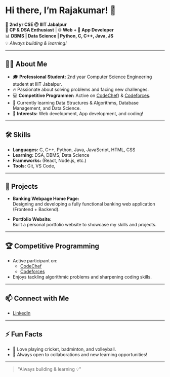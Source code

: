 # Hi there, I’m Rajakumar! 👋

🚀 **2nd yr CSE @ IIIT Jabalpur**  
🧩 **CP & DSA Enthusiast** | 🌐 **Web + 📱 App Developer**  
📊 **DBMS | Data Science | Python, C, C++, Java, JS**  
💡 *Always building & learning!*

---

## 👨‍💻 About Me

- 🎓 **Professional Student:** 2nd year Computer Science Engineering student at IIIT Jabalpur.
- 🔥 Passionate about solving problems and facing new challenges.
- 💻 **Competitive Programmer:** Active on [CodeChef](https://www.codechef.com/users/raj_veer_145)) & [Codeforces](https://codeforces.com/profile/).
- 🌱 Currently learning Data Structures & Algorithms, Database Management, and Data Science.
- 🌟 **Interests:** Web development, App development, and coding!

---

## 🛠️ Skills

- **Languages:** C, C++, Python, Java, JavaScript, HTML, CSS
- **Learning:** DSA, DBMS, Data Science
- **Frameworks:** (React, Node.js, etc.)
- **Tools:** Git, VS Code, 
---

## 🚀 Projects

- **Banking Webpage Home Page:**  
  Designing and developing a fully functional banking web application (Frontend + Backend).

- **Portfolio Website:**  
  Built a personal portfolio website to showcase my skills and projects.

<!-- You can add links to your projects when they are public! -->

---

## 🏆 Competitive Programming

- Active participant on:
  - [CodeChef](https://www.codechef.com/users/raj_veer_145)  
  - [Codeforces](https://codeforces.com/profile/)
- Enjoys tackling algorithmic problems and sharpening coding skills.

---

## 📫 Connect with Me

- [LinkedIn](https://www.linkedin.com/in/raja-kumar-813994332/)

---

## ⚡ Fun Facts

- 🏏 Love playing cricket, badminton, and volleyball.
- 🤝 Always open to collaborations and new learning opportunities!

---

> "Always building & learning 💡"
